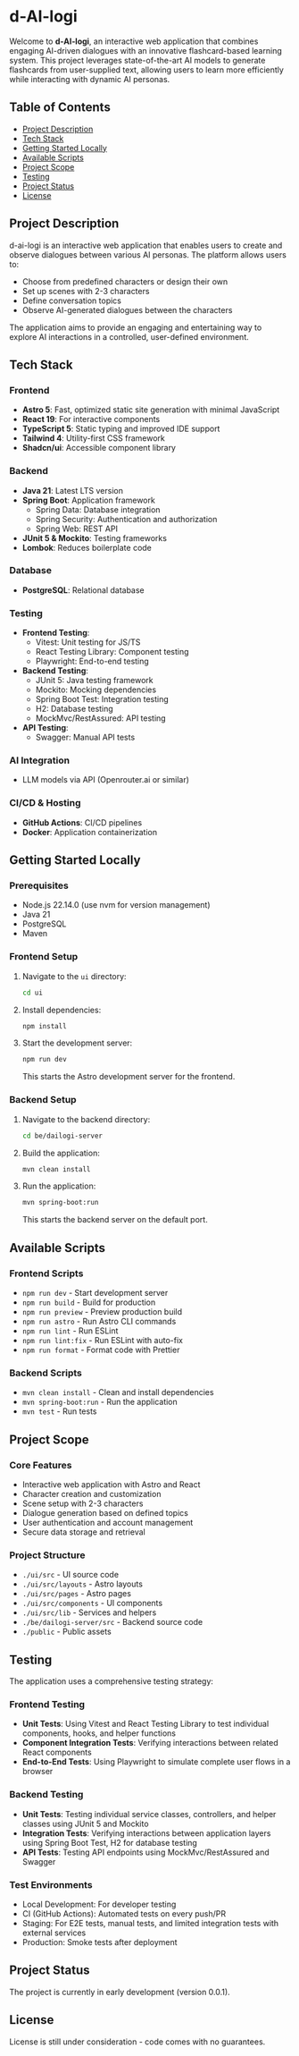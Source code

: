 # d‑AI‑logi

Welcome to **d‑AI‑logi**, an interactive web application that combines engaging AI-driven dialogues with an innovative flashcard-based learning system. This project leverages state-of-the-art AI models to generate flashcards from user-supplied text, allowing users to learn more efficiently while interacting with dynamic AI personas.

## Table of Contents

- [Project Description](#project-description)
- [Tech Stack](#tech-stack)
- [Getting Started Locally](#getting-started-locally)
- [Available Scripts](#available-scripts)
- [Project Scope](#project-scope)
- [Testing](#testing)
- [Project Status](#project-status)
- [License](#license)

## Project Description

d-ai-logi is an interactive web application that enables users to create and observe dialogues between various AI personas. The platform allows users to:

- Choose from predefined characters or design their own
- Set up scenes with 2-3 characters
- Define conversation topics
- Observe AI-generated dialogues between the characters

The application aims to provide an engaging and entertaining way to explore AI interactions in a controlled, user-defined environment.

## Tech Stack

### Frontend
- **Astro 5**: Fast, optimized static site generation with minimal JavaScript
- **React 19**: For interactive components
- **TypeScript 5**: Static typing and improved IDE support
- **Tailwind 4**: Utility-first CSS framework
- **Shadcn/ui**: Accessible component library

### Backend
- **Java 21**: Latest LTS version
- **Spring Boot**: Application framework
  - Spring Data: Database integration
  - Spring Security: Authentication and authorization
  - Spring Web: REST API
- **JUnit 5 & Mockito**: Testing frameworks
- **Lombok**: Reduces boilerplate code

### Database
- **PostgreSQL**: Relational database

### Testing
- **Frontend Testing**:
  - Vitest: Unit testing for JS/TS
  - React Testing Library: Component testing
  - Playwright: End-to-end testing
- **Backend Testing**:
  - JUnit 5: Java testing framework
  - Mockito: Mocking dependencies
  - Spring Boot Test: Integration testing
  - H2: Database testing
  - MockMvc/RestAssured: API testing
- **API Testing**:
  - Swagger: Manual API tests

### AI Integration  
- LLM models via API (Openrouter.ai or similar)

### CI/CD & Hosting
- **GitHub Actions**: CI/CD pipelines
- **Docker**: Application containerization

## Getting Started Locally

### Prerequisites
- Node.js 22.14.0 (use nvm for version management)
- Java 21
- PostgreSQL
- Maven

### Frontend Setup
1. Navigate to the `ui` directory:
   ```bash
   cd ui
   ```

2. Install dependencies:
   ```bash
   npm install
   ```

3. Start the development server:
   ```bash
   npm run dev
   ```
   This starts the Astro development server for the frontend.

### Backend Setup
1. Navigate to the backend directory:
   ```bash
   cd be/dailogi-server
   ```

2. Build the application:
   ```bash
   mvn clean install
   ```

3. Run the application:
   ```bash
   mvn spring-boot:run
   ```
   This starts the backend server on the default port.

## Available Scripts

### Frontend Scripts
- `npm run dev` - Start development server
- `npm run build` - Build for production
- `npm run preview` - Preview production build
- `npm run astro` - Run Astro CLI commands
- `npm run lint` - Run ESLint
- `npm run lint:fix` - Run ESLint with auto-fix
- `npm run format` - Format code with Prettier

### Backend Scripts
- `mvn clean install` - Clean and install dependencies
- `mvn spring-boot:run` - Run the application
- `mvn test` - Run tests

## Project Scope

### Core Features
- Interactive web application with Astro and React
- Character creation and customization
- Scene setup with 2-3 characters
- Dialogue generation based on defined topics
- User authentication and account management
- Secure data storage and retrieval

### Project Structure
- `./ui/src` - UI source code
- `./ui/src/layouts` - Astro layouts
- `./ui/src/pages` - Astro pages
- `./ui/src/components` - UI components
- `./ui/src/lib` - Services and helpers
- `./be/dailogi-server/src` - Backend source code
- `./public` - Public assets

## Testing

The application uses a comprehensive testing strategy:

### Frontend Testing
- **Unit Tests**: Using Vitest and React Testing Library to test individual components, hooks, and helper functions
- **Component Integration Tests**: Verifying interactions between related React components
- **End-to-End Tests**: Using Playwright to simulate complete user flows in a browser

### Backend Testing
- **Unit Tests**: Testing individual service classes, controllers, and helper classes using JUnit 5 and Mockito
- **Integration Tests**: Verifying interactions between application layers using Spring Boot Test, H2 for database testing
- **API Tests**: Testing API endpoints using MockMvc/RestAssured and Swagger

### Test Environments
- Local Development: For developer testing
- CI (GitHub Actions): Automated tests on every push/PR
- Staging: For E2E tests, manual tests, and limited integration tests with external services
- Production: Smoke tests after deployment

## Project Status

The project is currently in early development (version 0.0.1).

## License

License is still under consideration - code comes with no guarantees.